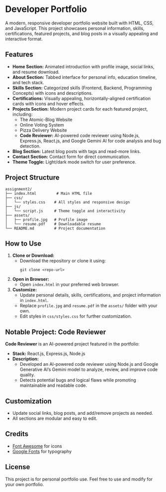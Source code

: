 # Developer Portfolio

A modern, responsive developer portfolio website built with HTML, CSS, and JavaScript. This project showcases personal information, skills, certifications, featured projects, and blog posts in a visually appealing and interactive format.

## Features

- **Home Section:** Animated introduction with profile image, social links, and resume download.
- **About Section:** Tabbed interface for personal info, education timeline, and tech stack.
- **Skills Section:** Categorized skills (Frontend, Backend, Programming Concepts) with icons and descriptions.
- **Certifications:** Visually appealing, horizontally-aligned certification cards with icons and hover effects.
- **Projects Section:** Modern project cards for each featured project, including:
  - The Atomic-Blog Website
  - Online Voting System
  - Pizza Delivery Website
  - **Code Reviewer:** AI-powered code reviewer using Node.js, Express.js, React.js, and Google Gemini AI for code analysis and bug detection.
- **Blog Section:** Latest blog posts with tags and read-more links.
- **Contact Section:** Contact form for direct communication.
- **Theme Toggle:** Light/dark mode switch for user preference.

## Project Structure

```
assignment2/
├── index.html         # Main HTML file
├── css/
│   └── styles.css    # All styles and responsive design
├── js/
│   └── script.js     # Theme toggle and interactivity
├── assets/
│   ├── profile.jpg   # Profile image
│   └── resume.pdf    # Downloadable resume
└── README.md         # Project documentation
```

## How to Use

1. **Clone or Download:**
   - Download the repository or clone it using:
     ```
     git clone <repo-url>
     ```
2. **Open in Browser:**
   - Open `index.html` in your preferred web browser.
3. **Customize:**
   - Update personal details, skills, certifications, and project information in `index.html`.
   - Replace `profile.jpg` and `resume.pdf` in the `assets/` folder with your own.
   - Edit styles in `css/styles.css` for further customization.

## Notable Project: Code Reviewer

**Code Reviewer** is an AI-powered project featured in the portfolio:

- **Stack:** React.js, Express.js, Node.js
- **Description:**
  - Developed an AI-powered code reviewer using Node.js and Google Generative AI’s Gemini model to analyze, review, and improve code quality.
  - Detects potential bugs and logical flaws while promoting maintainable and readable code.

## Customization

- Update social links, blog posts, and add/remove projects as needed.
- All sections are modular and easy to edit.

## Credits

- [Font Awesome](https://fontawesome.com/) for icons
- [Google Fonts](https://fonts.google.com/) for typography

## License

This project is for personal portfolio use. Feel free to use and modify for your own portfolio.
